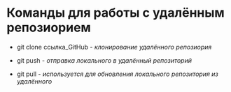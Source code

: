 # Команды для работы с удалённым репозиорием 

* git clone ссылка_GitHub - *клонирование удалённого репозиория*

* git push - *отправка локального в удалённый репозиторий*

* git pull  - *используется для обновления локального репозитория из удалённого*